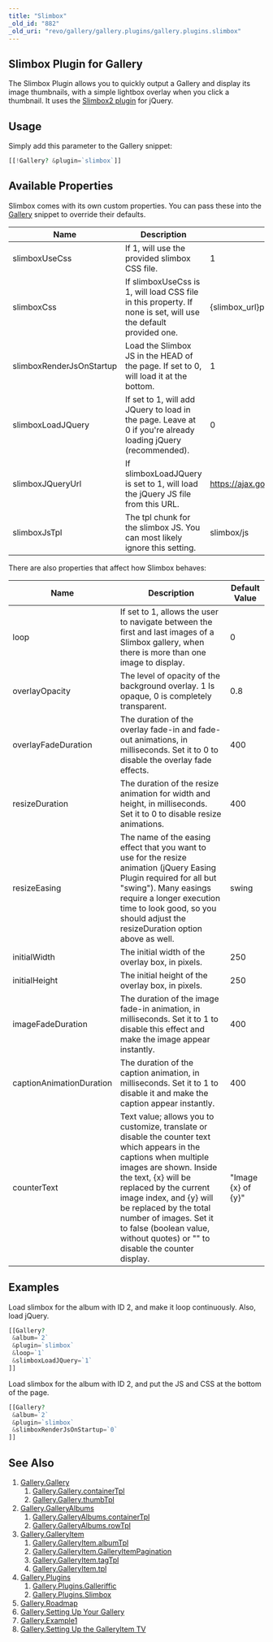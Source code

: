```yaml
---
title: "Slimbox"
_old_id: "882"
_old_uri: "revo/gallery/gallery.plugins/gallery.plugins.slimbox"
---
```


## Slimbox Plugin for Gallery

 The Slimbox Plugin allows you to quickly output a Gallery and display its image thumbnails, with a simple lightbox overlay when you click a thumbnail. It uses the [Slimbox2 plugin](http://www.digitalia.be/software/slimbox2) for jQuery.

## Usage

 Simply add this parameter to the Gallery snippet:

 ``` php
[[!Gallery? &plugin=`slimbox`]]
```

## Available Properties

 Slimbox comes with its own custom properties. You can pass these into the [Gallery](extras/gallery "Gallery") snippet to override their defaults.

 | Name                     | Description                                                                                                    | Default Value                                                    |
 | ------------------------ | -------------------------------------------------------------------------------------------------------------- | ---------------------------------------------------------------- |
 | slimboxUseCss            | If 1, will use the provided slimbox CSS file.                                                                  | 1                                                                |
 | slimboxCss               | If slimboxUseCss is 1, will load CSS file in this property. If none is set, will use the default provided one. | {slimbox\_url}packages/slimbox/css/slimbox2.css                  |
 | slimboxRenderJsOnStartup | Load the Slimbox JS in the HEAD of the page. If set to 0, will load it at the bottom.                          | 1                                                                |
 | slimboxLoadJQuery        | If set to 1, will add JQuery to load in the page. Leave at 0 if you're already loading jQuery (recommended).   | 0                                                                |
 | slimboxJQueryUrl         | If slimboxLoadJQuery is set to 1, will load the jQuery JS file from this URL.                                  | https://ajax.googleapis.com/ajax/libs/jquery/1.7.2/jquery.min.js |
 | slimboxJsTpl             | The tpl chunk for the slimbox JS. You can most likely ignore this setting.                                     | slimbox/js                                                       |

 There are also properties that affect how Slimbox behaves:

 | Name                     | Description                                                                                                                                                                                                                                                                                                                                              | Default Value      |
 | ------------------------ | -------------------------------------------------------------------------------------------------------------------------------------------------------------------------------------------------------------------------------------------------------------------------------------------------------------------------------------------------------- | ------------------ |
 | loop                     | If set to 1, allows the user to navigate between the first and last images of a Slimbox gallery, when there is more than one image to display.                                                                                                                                                                                                           | 0                  |
 | overlayOpacity           | The level of opacity of the background overlay. 1 Is opaque, 0 is completely transparent.                                                                                                                                                                                                                                                                | 0.8                |
 | overlayFadeDuration      | The duration of the overlay fade-in and fade-out animations, in milliseconds. Set it to 0 to disable the overlay fade effects.                                                                                                                                                                                                                           | 400                |
 | resizeDuration           | The duration of the resize animation for width and height, in milliseconds. Set it to 0 to disable resize animations.                                                                                                                                                                                                                                    | 400                |
 | resizeEasing             | The name of the easing effect that you want to use for the resize animation (jQuery Easing Plugin required for all but "swing"). Many easings require a longer execution time to look good, so you should adjust the resizeDuration option above as well.                                                                                                | swing              |
 | initialWidth             | The initial width of the overlay box, in pixels.                                                                                                                                                                                                                                                                                                         | 250                |
 | initialHeight            | The initial height of the overlay box, in pixels.                                                                                                                                                                                                                                                                                                        | 250                |
 | imageFadeDuration        | The duration of the image fade-in animation, in milliseconds. Set it to 1 to disable this effect and make the image appear instantly.                                                                                                                                                                                                                    | 400                |
 | captionAnimationDuration | The duration of the caption animation, in milliseconds. Set it to 1 to disable it and make the caption appear instantly.                                                                                                                                                                                                                                 | 400                |
 | counterText              | Text value; allows you to customize, translate or disable the counter text which appears in the captions when multiple images are shown. Inside the text, {x} will be replaced by the current image index, and {y} will be replaced by the total number of images. Set it to false (boolean value, without quotes) or "" to disable the counter display. | "Image {x} of {y}" |

## Examples

 Load slimbox for the album with ID 2, and make it loop continuously. Also, load jQuery.

 ``` php
[[Gallery?
  &album=`2`
  &plugin=`slimbox`
  &loop=`1`
  &slimboxLoadJQuery=`1`
]]
```

 Load slimbox for the album with ID 2, and put the JS and CSS at the bottom of the page.

 ``` php
[[Gallery?
  &album=`2`
  &plugin=`slimbox`
  &slimboxRenderJsOnStartup=`0`
]]
```

## See Also

1. [Gallery.Gallery](extras/gallery/gallery/index)
    1. [Gallery.Gallery.containerTpl](extras/gallery/gallery/containertpl)
    2. [Gallery.Gallery.thumbTpl](extras/gallery/gallery/thumbtpl)
2. [Gallery.GalleryAlbums](extras/gallery/gallery.galleryalbums)
     1. [Gallery.GalleryAlbums.containerTpl](extras/gallery/gallery.galleryalbums/containertpl)
     2. [Gallery.GalleryAlbums.rowTpl](extras/gallery/gallery.galleryalbums/rowtpl)
3. [Gallery.GalleryItem](extras/gallery/gallery.galleryitem)
     1. [Gallery.GalleryItem.albumTpl](extras/gallery/gallery.galleryitem/albumtpl)
     2. [Gallery.GalleryItem.GalleryItemPagination](extras/gallery/gallery.galleryitem/galleryitempagination)
     3. [Gallery.GalleryItem.tagTpl](extras/gallery/gallery.galleryitem/tagtpl)
     4. [Gallery.GalleryItem.tpl](extras/gallery/gallery.galleryitem/tpl)
4. [Gallery.Plugins](extras/gallery/gallery.plugins)
     1. [Gallery.Plugins.Galleriffic](extras/gallery/gallery.plugins/galleriffic)
     2. [Gallery.Plugins.Slimbox](extras/gallery/gallery.plugins/slimbox)
5. [Gallery.Roadmap](extras/gallery/gallery.roadmap)
6. [Gallery.Setting Up Your Gallery](extras/gallery/gallery.setting-up-your-gallery)
7. [Gallery.Example1](extras/gallery/gallery.example1)
8. [Gallery.Setting Up the GalleryItem TV](extras/gallery/gallery.setting-up-the-galleryitem-tv)
